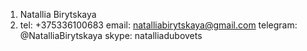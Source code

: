 1. Natallia Birytskaya
2. tel: +375336100683
   email: natalliabirytskaya@gmail.com
   telegram: @NatalliaBirytskaya
   skype: natalliadubovets
